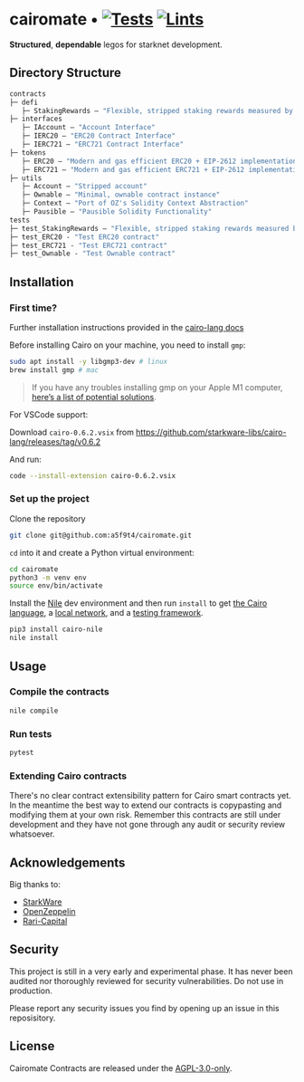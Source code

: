 # cairomate • [![Tests](https://github.com/a5f9t4/cairomate/actions/workflows/tests.yml/badge.svg)](https://github.com/a5f9t4/cairomate/actions/workflows/tests.yml) [![Lints](https://github.com/a5f9t4/cairomate/actions/workflows/lints.yml/badge.svg)](https://github.com/a5f9t4/cairomate/actions/workflows/lints.yml)


**Structured**, **dependable** legos for starknet development.

## Directory Structure

```ml
contracts
├─ defi
   ├─ StakingRewards — "Flexible, stripped staking rewards measured by blocks"
├─ interfaces
   ├─ IAccount — "Account Interface"
   ├─ IERC20 — "ERC20 Contract Interface"
   ├─ IERC721 — "ERC721 Contract Interface"
├─ tokens
   ├─ ERC20 — "Modern and gas efficient ERC20 + EIP-2612 implementation"
   ├─ ERC721 — "Modern and gas efficient ERC721 + EIP-2612 implementation"
├─ utils
   ├─ Account — "Stripped account"
   ├─ Ownable — "Minimal, ownable contract instance"
   ├─ Context — "Port of OZ's Solidity Context Abstraction"
   ├─ Pausible — "Pausible Solidity Functionality"
tests
├─ test_StakingRewards — "Flexible, stripped staking rewards measured by blocks"
├─ test_ERC20 - "Test ERC20 contract"
├─ test_ERC721 - "Test ERC721 contract"
├─ test_Ownable - "Test Ownable contract"
```

## Installation

### First time?

Further installation instructions provided in the [cairo-lang docs](https://www.cairo-lang.org/docs/quickstart.html)

Before installing Cairo on your machine, you need to install `gmp`:
```bash
sudo apt install -y libgmp3-dev # linux
brew install gmp # mac
```
> If you have any troubles installing gmp on your Apple M1 computer, [here’s a list of potential solutions](https://github.com/OpenZeppelin/nile/issues/22).

For VSCode support:

Download `cairo-0.6.2.vsix` from https://github.com/starkware-libs/cairo-lang/releases/tag/v0.6.2

And run:
```bash
code --install-extension cairo-0.6.2.vsix
```

### Set up the project
Clone the repository


```bash
git clone git@github.com:a5f9t4/cairomate.git
```

`cd` into it and create a Python virtual environment:

```bash
cd cairomate
python3 -m venv env
source env/bin/activate
```

Install the [Nile](https://github.com/OpenZeppelin/nile) dev environment and then run `install` to get [the Cairo language](https://www.cairo-lang.org/docs/quickstart.html), a [local network](https://github.com/Shard-Labs/starknet-devnet/), and a [testing framework](https://docs.pytest.org/en/6.2.x/).
```bash
pip3 install cairo-nile
nile install
```

## Usage

### Compile the contracts

```bash
nile compile
```

### Run tests

```bash
pytest
```

### Extending Cairo contracts

There's no clear contract extensibility pattern for Cairo smart contracts yet. In the meantime the best way to extend our contracts is copypasting and modifying them at your own risk. Remember this contracts are still under development and they have not gone through any audit or security review whatsoever.


## Acknowledgements

Big thanks to:

- [StarkWare](https://starkware.co/)
- [OpenZeppelin](https://github.com/OpenZeppelin/cairo-contracts)
- [Rari-Capital](https://github.com/Rari-Capital/solmate)

## Security

This project is still in a very early and experimental phase. It has never been audited nor thoroughly reviewed for security vulnerabilities. Do not use in production.

Please report any security issues you find by opening up an issue in this reposisitory.

## License

Cairomate Contracts are released under the [AGPL-3.0-only](LICENSE).